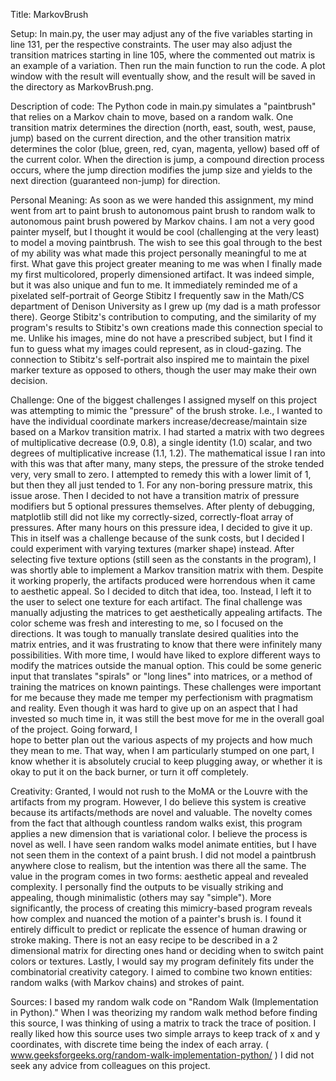 Title: MarkovBrush

Setup:
    In main.py, the user may adjust any of the five variables starting in line 131, per the respective constraints. 
    The user may also adjust the transition matrices starting in line 105, where the commented out matrix is an example 
    of a variation. Then run the main function to run the code. A plot window with the result will eventually show,
    and the result will be saved in the directory as MarkovBrush.png.

Description of code: 
    The Python code in main.py simulates a "paintbrush" that relies on a Markov chain to move, based on a random
    walk. One transition matrix determines the direction (north, east, south, west, pause, jump) based on the current
    direction, and the other transition matrix determines the color (blue, green, red, cyan, magenta, yellow) based
    off of the current color. When the direction is jump, a compound direction process occurs, where the jump direction 
    modifies the jump size and yields to the next direction (guaranteed non-jump) for direction. 

Personal Meaning:
    As soon as we were handed this assignment, my mind went from art to paint brush to autonomous paint brush to 
    random walk to autonomous paint brush powered by Markov chains. I am not a very good painter myself, but I thought
    it would be cool (challenging at the very least) to model a moving paintbrush. The wish to see this goal through to 
    the best of my ability was what made this project personally meaningful to me at first. What gave this project 
    greater meaning to me was when I finally made my first multicolored, properly dimensioned artifact. It was indeed 
    simple, but it was also unique and fun to me. It immediately reminded me of a pixelated self-portrait of George 
    Stibitz I frequently saw in the Math/CS department of Denison University as I grew up (my dad is a math professor 
    there). George Stibitz's contribution to computing, and the similarity of my program's results to Stibitz's own 
    creations made this connection special to me. Unlike his images, mine do not have a prescribed subject, but I find 
    it fun to guess what my images could represent, as in cloud-gazing. The connection to Stibitz's self-portrait also 
    inspired me to maintain the pixel marker texture as opposed to others, though the user may make their own decision.

Challenge: 
    One of the biggest challenges I assigned myself on this project was attempting to mimic the "pressure" of the 
    brush stroke. I.e., I wanted to have the individual coordinate markers increase/decrease/maintain size based on a 
    Markov transition matrix. I had started a matrix with two degrees of multiplicative decrease (0.9, 0.8), a single 
    identity (1.0) scalar, and two degrees of multiplicative increase (1.1, 1.2). The mathematical issue I ran into 
    with this was that after many, many steps, the pressure of the stroke tended very, very small to zero. I attempted 
    to remedy this with a lower limit of 1, but then they all just tended to 1. For any non-boring pressure 
    matrix, this issue arose. Then I decided to not have a transition matrix of pressure modifiers but 5 optional 
    pressures themselves. After plenty of debugging, matplotlib still did not like my correctly-sized, correctly-float 
    array of pressures. After many hours on this pressure idea, I decided to give it up. This in itself was a challenge 
    because of the sunk costs, but I decided I could experiment with varying textures (marker shape) instead. After 
    selecting five texture options (still seen as the constants in the program), I was shortly able to implement a 
    Markov transition matrix with them. Despite it working properly, the artifacts produced were horrendous when it came
    to aesthetic appeal. So I decided to ditch that idea, too. Instead, I left it to the user to select one texture for 
    each artifact. The final challenge was manually adjusting the matrices to get aesthetically appealing artifacts. 
    The color scheme was fresh and interesting to me, so I focused on the directions. It was tough to manually translate
    desired qualities into the matrix entries, and it was frustrating to know that there were infinitely many 
    possibilities. With more time, I would have liked to explore different ways to modify the matrices outside the 
    manual option. This could be some generic input that translates "spirals" or "long lines" into matrices, or a 
    method of training the matrices on known paintings. These challenges were important for me because they made me 
    temper my perfectionism with pragmatism and reality. Even though it was hard to give up on an aspect that I had 
    invested so much time in, it was still the best move for me in the overall goal of the project. Going forward, I   
    hope to better plan out the various aspects of my projects and how much they mean to me. That way, when I am 
    particularly stumped on one part, I know whether it is absolutely crucial to keep plugging away, or whether it is 
    okay to put it on the back burner, or turn it off completely.

Creativity:
    Granted, I would not rush to the MoMA or the Louvre with the artifacts from my program. However, I do believe this 
    system is creative because its artifacts/methods are novel and valuable. The novelty comes from the fact that 
    although countless random walks exist, this program applies a new dimension that is variational color. I believe
    the process is novel as well. I have seen random walks model animate entities, but I have not seen them in the 
    context of a paint brush. I did not model a paintbrush anywhere close to realism, but the intention was there all
    the same. The value in the program comes in two forms: aesthetic appeal and revealed complexity. I personally find
    the outputs to be visually striking and appealing, though minimalistic (others may say "simple"). More 
    significantly, the process of creating this mimicry-based program reveals how complex and nuanced the motion of a 
    painter's brush is. I found it entirely difficult to predict or replicate the essence of human drawing or stroke 
    making. There is not an easy recipe to be described in a 2 dimensional matrix for directing ones hand or deciding 
    when to switch paint colors or textures. Lastly, I would say my program definitely fits under the combinatorial 
    creativity category. I aimed to combine two known entities: random walks (with Markov chains) and strokes of paint. 

Sources:
    I based my random walk code on "Random Walk (Implementation in Python)." When I was theorizing my random walk 
    method before finding this source, I was thinking of using a matrix to track the trace of position. I really 
    liked how this source uses two simple arrays to keep track of x and y coordinates, with discrete time being the
    index of each array. 
    ( www.geeksforgeeks.org/random-walk-implementation-python/ ) 
    I did not seek any advice from colleagues on this project. 